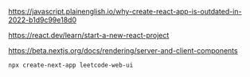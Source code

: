 https://javascript.plainenglish.io/why-create-react-app-is-outdated-in-2022-b1d9c99e18d0

https://react.dev/learn/start-a-new-react-project

https://beta.nextjs.org/docs/rendering/server-and-client-components

```
npx create-next-app leetcode-web-ui
```

